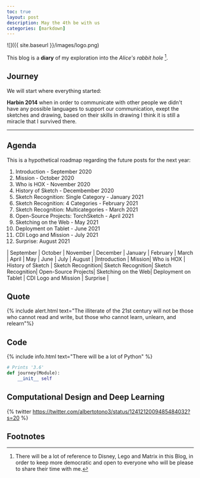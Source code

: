 ```yaml
---
toc: true
layout: post
description: May the 4th be with us
categories: [markdown]
---
```


![]({{ site.baseurl }}/images/logo.png)

This blog is a **diary** of my exploration into the *Alice's rabbit hole*  [^1].

## Journey
We will start where everything started: 

**Harbin 2014**
when in order to communicate with other people we didn't have any possible languages to support our communication, exept the sketches and drawing, based on their skills in drawing I think it is still a miracle that I survived there. 

---

## Agenda
This is a hypothetical roadmap regarding the future posts for the next year:

1. Introduction - September 2020
2. Mission - October 2020
3. Who is HOX - November 2020
4. History of Sketch - Decembember 2020
5. Sketch Recognition: Single Category - January 2021
6. Sketch Recognition: 4 Categories - February 2021
7. Sketch Recognition: Multicategories - March 2021 
8. Open-Source Projects: TorchSketch - April 2021
9. Sketching on the Web - May 2021
10. Deployment on Tablet - June 2021
11. CDI Logo and Mission - July 2021
12. Surprise: August 2021

| September | October | November | December | January | February | March | April | May | June | July | August | 
|Introduction | Mission| Who is HOX | History of Sketch | Sketch Recognition| Sketch Recognition| Sketch Recognition| Open-Source Projects| Sketching on the Web| Deployment on Tablet | CDI Logo and Mission | Surprise |

## Quote 
{% include alert.html text="The illiterate of the 21st century will not be those who cannot read and write, but those who cannot learn, unlearn, and relearn"%}

## Code
{% include info.html text="There will be a lot of Python" %}

```python
# Prints '3.6'
def journey(Module):
    __init__ self
```

## Computational Design and Deep Learning 
{% twitter https://twitter.com/albertotono3/status/1241212009485484032?s=20 %}

## Footnotes
[^1]: There will be a lot of reference to Disney, Lego and Matrix in this Blog, in order to keep more democratic and open to everyone who will be please to share their time with me.
[^2]: {% twitter https://twitter.com/FosterPartners/status/1186678477350735872?s=20 %}
